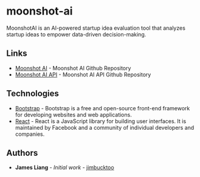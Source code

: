 # moonshot-ai

MoonshotAI is an AI-powered startup idea evaluation tool that analyzes startup ideas to empower data-driven decision-making.

## Links

- [Moonshot AI](https://github.com/jimbucktoo/moonshot-ai/) - Moonshot AI Github Repository
- [Moonshot AI API](https://github.com/jimbucktoo/moonshot-ai-api/) - Moonshot AI API Github Repository

## Technologies

- [Bootstrap](https://www.getbootstrap.com/) - Bootstrap is a free and open-source front-end framework for developing websites and web applications.
- [React](https://reactjs.org/) - React is a JavaScript library for building user interfaces. It is maintained by Facebook and a community of individual developers and companies.

## Authors

- **James Liang** - _Initial work_ - [jimbucktoo](https://github.com/jimbucktoo/)
